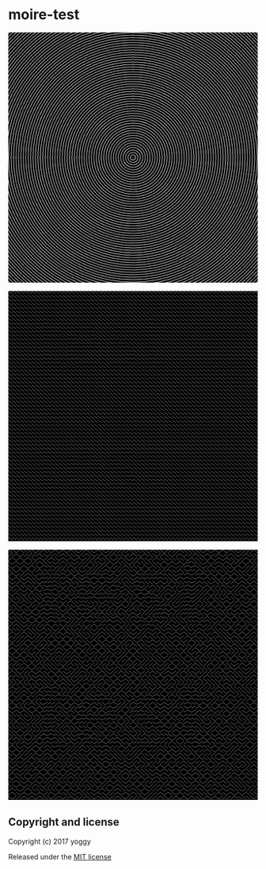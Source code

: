 moire-test
====

![sketch_20171201a/sketch_20171201a.png](sketch_20171201a/sketch_20171201a.png)

![sketch_20171204a/sketch_20171204a.png](sketch_20171204a/sketch_20171204a.png)

![sketch_20171208a/sketch_20171204a.png](sketch_20171208a/sketch_20171208a.png)

Copyright and license
----
Copyright (c) 2017 yoggy

Released under the [MIT license](LICENSE.txt)
